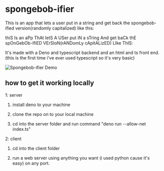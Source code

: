 # spongebob-ifier

This is an app that lets a user put in a string and get back the spongebob-ified version(randomly capitalized) like this:

thiS Is an aPp ThAt letS A USer put iN a sTring And get baCk thE spOnGebOb-IfiED VErSIoN(rANDomLy cApitALizED) LIke ThIS:

It's made with a Deno and typescript backend and an html and ts front end. (this is the first time i've ever used typescript so it's very basic)

![Spongebob-ifier Demo](demo/demo.gif)

## how to get it working locally

1: server

1. install deno to your machine

2. clone the repo on to your local machine

3. cd into the server folder and run command "deno run --allow-net index.ts"

2: client

1. cd into the client folder

2. run a web server using anything you want (i used python cause it's easy) on any port.
